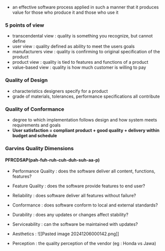 - an effective software process applied in such a manner that it produces value for those who produce it and those who use it
### 5 points of view
- transcendental view : quality is something you recognize, but cannot define
- user view : quality defined as ability to meet the users goals
- manufacturers view : quality is confirming to original specification of the product
- product view : quality is tied to features and functions of a product
- value-based view : quality is how much customer is willing to pay

### Quality of Design
- characteristics designers specify for a product
- grade of materials, tolerances, performance specifications all contribute


### Quality of Conformance
- degree to which implementation follows design and how system meets requirements and goals
- **User satisfaction = compliant product + good quality + delivery within budget and schedule**

### Garvins Quality Dimensions
#### PFRCDSAP(pah-fuh-ruh-cuh-duh-suh-aa-p)
- Performance Quality : does the software deliver all content, functions, features? 
- Feature Quality : does the software provide features to end user?
- Reliability : does software deliver all features without failure?
- Conformance : does software conform to local and external standards?
- Durability : does any updates or changes affect stability?
- Serviceability : can the software be maintained with updates? 
  
- Aesthetics : ![[Pasted image 20241206000142.png]]


- Perception : the quality perception of the vendor (eg : Honda vs Jawa)

